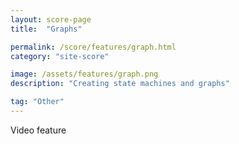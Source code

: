```yaml
---
layout: score-page
title:  "Graphs"

permalink: /score/features/graph.html
category: "site-score"

image: /assets/features/graph.png
description: "Creating state machines and graphs"

tag: "Other"
---
```


Video feature
